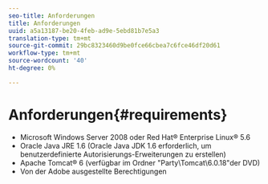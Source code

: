 ```yaml
---
seo-title: Anforderungen
title: Anforderungen
uuid: a5a13187-be20-4feb-ad9e-5ebd81b7e5a3
translation-type: tm+mt
source-git-commit: 29bc8323460d9be0fce66cbea7c6fce46df20d61
workflow-type: tm+mt
source-wordcount: '40'
ht-degree: 0%

---
```



# Anforderungen{#requirements}

* Microsoft Windows Server 2008 oder Red Hat® Enterprise Linux® 5.6
* Oracle Java JRE 1.6 (Oracle Java JDK 1.6 erforderlich, um benutzerdefinierte Autorisierungs-Erweiterungen zu erstellen)
* Apache Tomcat® 6 (verfügbar im Ordner &quot;Party\Tomcat\6.0.18&quot;der DVD)
* Von der Adobe ausgestellte Berechtigungen

